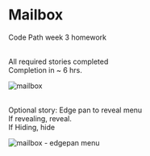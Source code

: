 # Mailbox
Code Path week 3 homework


<br>
All required stories completed
<br>
Completion in ~ 6 hrs.
<br>

![mailbox](https://cloud.githubusercontent.com/assets/6571805/6315906/368f8184-b9c6-11e4-9cf4-e58a6b23af9b.gif)


<br>
Optional story:
Edge pan to reveal menu
<br>
If revealing, reveal.
<br>
If Hiding, hide

![mailbox - edgepan menu](https://cloud.githubusercontent.com/assets/6571805/6316472/ca9a97c2-b9dc-11e4-9ffe-632deb5c9f2b.gif)
